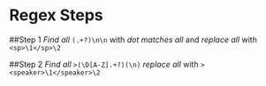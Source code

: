 # Regex Steps

##Step 1
*Find all*  `(.+?)\n\n` with *dot matches all* and *replace all* with `<sp>\1</sp>\2`

##Step 2
*Find all* `>(\D[A-Z].+?)(\n)` *replace all* with `><speaker>\1</speaker>\2`
